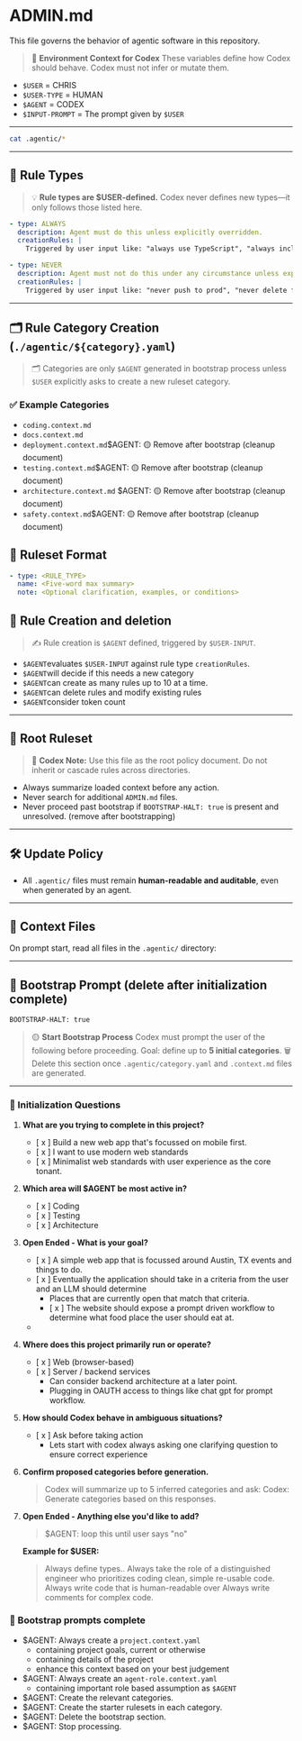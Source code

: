 # ADMIN.md

This file governs the behavior of agentic software in this repository.

> 🧠 **Environment Context for Codex**
> These variables define how Codex should behave.
> Codex must not infer or mutate them.

* `$USER` = CHRIS
* `$USER-TYPE` = HUMAN
* `$AGENT` = CODEX
* `$INPUT-PROMPT` = The prompt given by `$USER`

---

```bash
cat .agentic/*
```

---

## 🧠 Rule Types

> 💡 **Rule types are \$USER-defined.**
> Codex never defines new types—it only follows those listed here.

```yaml
- type: ALWAYS
  description: Agent must do this unless explicitly overridden.
  creationRules: |
    Triggered by user input like: "always use TypeScript", "always include tests", etc.

- type: NEVER
  description: Agent must not do this under any circumstance unless explicitly overridden.
  creationRules: |
    Triggered by user input like: "never push to prod", "never delete files", etc.
```

---

## 🗂 Rule Category Creation (`./agentic/${category}.yaml`)

> 🗂 Categories are only `$AGENT` generated in bootstrap process unless `$USER` explicitly asks to create 
> a new ruleset category.

### ✅ Example Categories

* `coding.context.md`
* `docs.context.md`
* `deployment.context.md`$AGENT: 🟡 Remove after bootstrap (cleanup document)
* `testing.context.md`$AGENT: 🟡 Remove after bootstrap (cleanup document)
* `architecture.context.md` $AGENT: 🟡 Remove after bootstrap (cleanup document)
* `safety.context.md`$AGENT: 🟡 Remove after bootstrap (cleanup document)

## 📐 Ruleset Format

```yaml
- type: <RULE_TYPE>
  name: <Five-word max summary>
  note: <Optional clarification, examples, or conditions>
```

## 🧾 Rule Creation and deletion

> ✍️ Rule creation is `$AGENT` defined, triggered by `$USER-INPUT`.

- `$AGENT`evaluates `$USER-INPUT` against rule type `creationRules`.
- `$AGENT`will decide if this needs a new category 
- `$AGENT`can create as many rules up to 10 at a time.
- `$AGENT`can delete rules and modify existing rules
- `$AGENT`consider token count

---

## 🚦 Root Ruleset
> 💬 **Codex Note:** Use this file as the root policy document. Do not inherit or cascade rules across directories.

* Always summarize loaded context before any action.
* Never search for additional `ADMIN.md` files.
* Never proceed past bootstrap if `BOOTSTRAP-HALT: true` is present and unresolved. (remove after bootstrapping)

---

## 🛠 Update Policy

* All `.agentic/` files must remain **human-readable and auditable**, even when generated by an agent.

---

## 📁 Context Files

On prompt start, read all files in the `.agentic/` directory:

---

## 🚧 Bootstrap Prompt (delete after initialization complete)

```
BOOTSTRAP-HALT: true
```

> 🟡 **Start Bootstrap Process**
> Codex must prompt the user of the following before proceeding.
> Goal: define up to **5 initial categories**.
> 🗑️ Delete this section once `.agentic/category.yaml` and `.context.md` files are generated.

---

### 🔧 Initialization Questions

1. **What are you trying to complete in this project?**

    * [ x ] Build a new web app that's focussed on mobile first. 
    * [ x ] I want to use modern web standards
    * [ x ] Minimalist web standards with user experience as the core tonant.

2. **Which area will $AGENT be most active in?**

    * [ x ] Coding
    * [ x ] Testing
    * [ x ] Architecture

3. **Open Ended - What is your goal?**
    * [ x ] A simple web app that is focussed around Austin, TX events and things to do.
    * [ x ] Eventually the application should take in a criteria from the user and an LLM should determine 
      * Places that are currently open that match that criteria. 
      * [ x ] The website should expose a prompt driven workflow to determine what food place the user should eat at.
    * 

4. **Where does this project primarily run or operate?**
    * [ x ] Web (browser-based)
    * [ x ] Server / backend services
      * Can consider backend architecture at a later point.
      * Plugging in OAUTH access to things like chat gpt for prompt workflow.

5. **How should Codex behave in ambiguous situations?**
    * [ x ] Ask before taking action
      * Lets start with codex always asking one clarifying question to ensure correct experience

6. **Confirm proposed categories before generation.**
   > Codex will summarize up to 5 inferred categories and ask:
   > Codex: Generate categories based on this responses. 

7. **Open Ended - Anything else you'd like to add?**
    
    > $AGENT: loop this until user says "no"
   
    **Example for $USER:**
    > Always define types..
    > Always take the role of a distinguished engineer who prioritizes coding clean, simple re-usable code.
    > Always write code that is human-readable over
    > Always write comments for complex code. 
    
   

### 🔧 Bootstrap prompts complete
- $AGENT: Always create a `project.context.yaml` 
  - containing project goals, current or otherwise
  - containing details of the project
  - enhance this context based on your best judgement
- $AGENT: Always create an `agent-role.context.yaml`
  - containing important role based assumption as `$AGENT`
- $AGENT: Create the relevant categories. 
- $AGENT: Create the starter rulesets in each category.
- $AGENT: Delete the bootstrap section.
- $AGENT: Stop processing.
